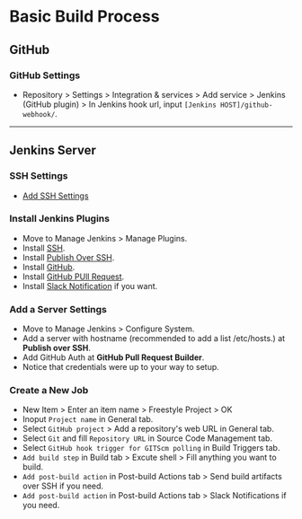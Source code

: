# Basic Build Process

## GitHub

### GitHub Settings

- Repository > Settings > Integration & services > Add service > Jenkins (GitHub plugin) > In Jenkins hook url, input `[Jenkins HOST]/github-webhook/`.

---

## Jenkins Server

### SSH Settings

- [Add SSH Settings](https://github.com/daenamkim/til/blob/master/jenkins/ssh-connection.md)

### Install Jenkins Plugins

- Move to Manage Jenkins > Manage Plugins.
- Install [SSH](https://plugins.jenkins.io/ssh).
- Install [Publish Over SSH](https://plugins.jenkins.io/publish-over-ssh).
- Install [GitHub](https://wiki.jenkins.io/display/JENKINS/Github+Plugin).
- Install [GitHub PUll Request](https://plugins.jenkins.io/ghprb).
- Install [Slack Notification](https://github.com/daenamkim/til/blob/master/jenkins/slack-notification.md) if you want.

### Add a Server Settings

- Move to Manage Jenkins > Configure System.
- Add a server with hostname (recommended to add a list /etc/hosts.) at **Publish over SSH**.
- Add GitHub Auth at **GitHub Pull Request Builder**.
- Notice that credentials were up to your way to setup.

### Create a New Job

- New Item > Enter an item name > Freestyle Project > OK
- Inoput `Project name` in General tab.
- Select `GitHub project` > Add a repository's web URL in General tab.
- Select `Git` and fill `Repository URL` in Source Code Management tab.
- Select `GitHub hook trigger for GITScm polling` in Build Triggers tab.
- `Add build step` in Build tab > Excute shell > Fill anything you want to build.
- `Add post-build action` in Post-build Actions tab > Send build artifacts over SSH if you need.
- `Add post-build action` in Post-build Actions tab > Slack Notifications if you need.
